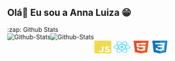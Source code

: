 ## Olá👋 Eu sou a Anna Luiza 😁

<div style="display: inline_block"> 
<summary>:zap: Github Stats </summary>
   <img align="left" height="180" alt="Github-Stats" src="https://github-readme-stats.vercel.app/api?username=AnnaLuiza15&show_icons=true&theme=radical&include_all_commits=true&count_private=true">
   <img align="left" height="180" alt="Github-Stats" src="https://github-readme-stats.vercel.app/api/top-langs/?username=AnnaLuiza15&show_icons=true&theme=radical&langs_count=16&count_private=true&include_all_commits=true">
</div>



<div style="display: inline_block"><br>
  <img align="center" alt="Rafa-Js" height="30" width="40" src="https://raw.githubusercontent.com/devicons/devicon/master/icons/javascript/javascript-plain.svg">
  <img align="center" alt="Rafa-React" height="30" width="40" src="https://raw.githubusercontent.com/devicons/devicon/master/icons/react/react-original.svg">
  <img align="center" alt="Rafa-HTML" height="30" width="40" src="https://raw.githubusercontent.com/devicons/devicon/master/icons/html5/html5-original.svg">
  <img align="center" alt="Rafa-CSS" height="30" width="40" src="https://raw.githubusercontent.com/devicons/devicon/master/icons/css3/css3-original.svg">
</div>
